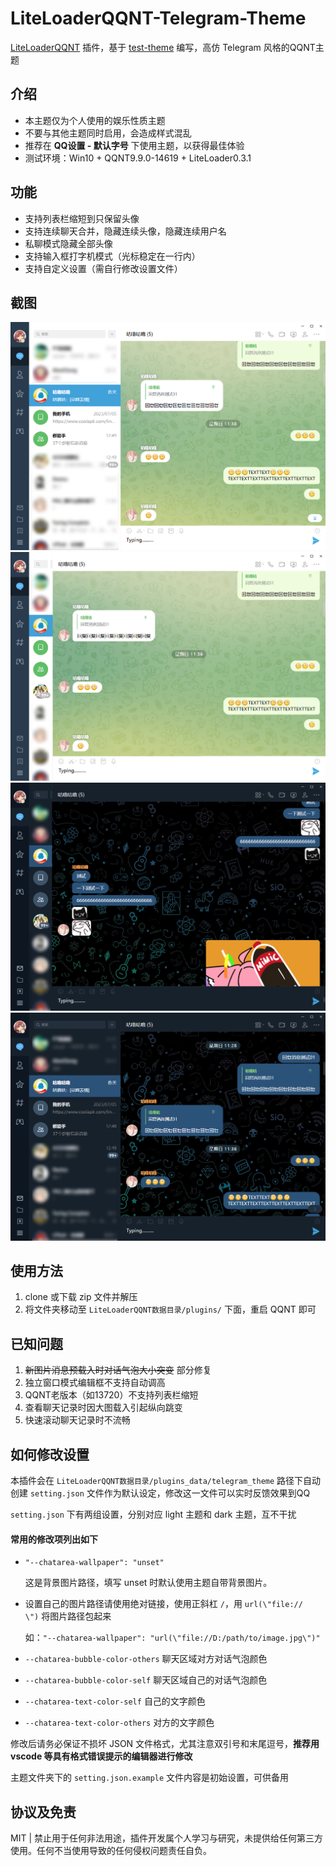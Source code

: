 # LiteLoaderQQNT-Telegram-Theme

[LiteLoaderQQNT](https://github.com/mo-jinran/LiteLoaderQQNT)
插件，基于 [test-theme](https://github.com/mo-jinran/test-theme) 编写，高仿 Telegram 风格的QQNT主题

## 介绍

- 本主题仅为个人使用的娱乐性质主题
- 不要与其他主题同时启用，会造成样式混乱
- 推荐在 **QQ设置 - 默认字号** 下使用主题，以获得最佳体验
- 测试环境：Win10 + QQNT9.9.0-14619 + LiteLoader0.3.1

## 功能

- 支持列表栏缩短到只保留头像
- 支持连续聊天合并，隐藏连续头像，隐藏连续用户名
- 私聊模式隐藏全部头像
- 支持输入框打字机模式（光标稳定在一行内）
- 支持自定义设置（需自行修改设置文件）

## 截图

![1.png](screenshots/1.png)
![2.png](screenshots/2.png)
![3.png](screenshots/3.png)
![4.png](screenshots/4.png)

## 使用方法

1. clone 或下载 zip 文件并解压
2. 将文件夹移动至 `LiteLoaderQQNT数据目录/plugins/` 下面，重启 QQNT 即可

## 已知问题

1. ~~新图片消息预载入时对话气泡大小突变~~ 部分修复
2. 独立窗口模式编辑框不支持自动调高
3. QQNT老版本（如13720）不支持列表栏缩短
4. 查看聊天记录时因大图载入引起纵向跳变
5. 快速滚动聊天记录时不流畅

## 如何修改设置

本插件会在 `LiteLoaderQQNT数据目录/plugins_data/telegram_theme` 路径下自动创建 `setting.json` 文件作为默认设定，修改这一文件可以实时反馈效果到QQ

`setting.json` 下有两组设置，分别对应 light 主题和 dark 主题，互不干扰

#### 常用的修改项列出如下

- `"--chatarea-wallpaper": "unset"`

  这是背景图片路径，填写 unset 时默认使用主题自带背景图片。
- 设置自己的图片路径请使用绝对链接，使用正斜杠 `/`，用 `url(\"file://　　　　\")` 将图片路径包起来

  如：`"--chatarea-wallpaper": "url(\"file://D:/path/to/image.jpg\")"`

- `--chatarea-bubble-color-others` 聊天区域对方对话气泡颜色

- `--chatarea-bubble-color-self` 聊天区域自己的对话气泡颜色

- `--chatarea-text-color-self` 自己的文字颜色

- `--chatarea-text-color-others` 对方的文字颜色

修改后请务必保证不损坏 JSON 文件格式，尤其注意双引号和末尾逗号，**推荐用 vscode 等具有格式错误提示的编辑器进行修改**

主题文件夹下的 `setting.json.example` 文件内容是初始设置，可供备用

## 协议及免责

MIT | 禁止用于任何非法用途，插件开发属个人学习与研究，未提供给任何第三方使用。任何不当使用导致的任何侵权问题责任自负。